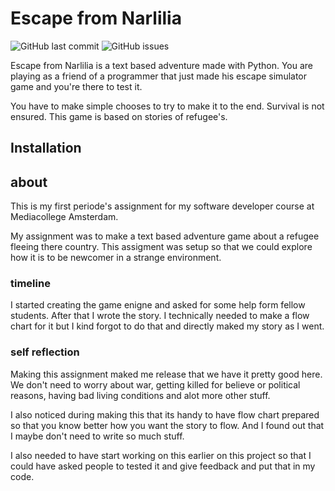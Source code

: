 # Escape from Narlilia
![GitHub last commit](https://img.shields.io/github/last-commit/simonenicf/Escape-from-Narlilia?color=purple&style=plastic) ![GitHub issues](https://img.shields.io/github/issues-raw/simonenicf/Escape-from-Narlilia?color=purple&style=plastic)

Escape from Narlilia is a text based adventure made with Python.
You are playing as a friend of a programmer that just made his escape simulator game and you're there to test it.

You have to make simple chooses to try to make it to the end. Survival is not ensured.
This game is based on stories of refugee's.
## Installation

## about
This is my first periode's assignment for my software developer course at Mediacollege Amsterdam.

My assignment was to make a text based adventure game about a refugee fleeing there country.
This assigment was setup so that we could explore how it is to be newcomer in a strange environment.

### timeline

I started creating the game enigne and asked for some help form fellow students. After that I wrote the story.
I technically needed to make a flow chart for it but I kind forgot to do that and directly maked my story as I went.

### self reflection

Making this assignment maked me release that we have it pretty good here. 
We don't need to worry about war, getting killed for believe or political reasons, having bad living conditions and alot more other stuff. 

I also noticed during making this that its handy to have flow chart prepared so that you know better how you want the story to flow. 
And I found out that I maybe don't need to write so much stuff. 

I also needed to have start working on this earlier on this project so that I could have asked people to tested it and give feedback and put that in my code.
